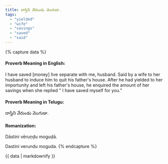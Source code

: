 ```yaml
---
title: దాస్తిని వేరుండు మొగుడా.
tags:
  - "yielded"
  - "wife"
  - "savings"
  - "saved"
  - "said"
---
```


{% capture data %}
#### Proverb Meaning in English:
I have saved [money] live separate with me, husband.
Said by a wife to her husband to induce him to quit his father's house. After he had yielded to her importunity and left his father's house, he enquired the amount of her savings when she replied " I have saved myself for you."

#### Proverb Meaning in Telugu:
దాస్తిని వేరుండు మొగుడా.

#### Romanization:
Dāstini vēruṇḍu moguḍā.

Dastini verundu moguda.
{% endcapture %}

{{ data | markdownify }}

